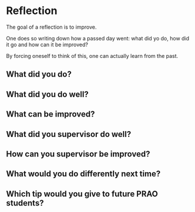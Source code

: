 # Reflection

The goal of a reflection is to improve.

One does so writing down how a passed day went:
what did yo do, how did it go and how can it be improved?

By forcing oneself to think of this, one can actually learn from the past.

## What did you do?

## What did you do well?

## What can be improved?

## What did you supervisor do well?

## How can you supervisor be improved?

## What would you do differently next time?

## Which tip would you give to future PRAO students?

